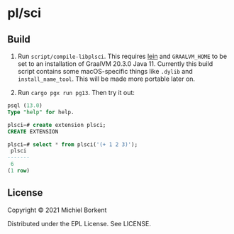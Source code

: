 # pl/sci

## Build

1. Run `script/compile-libplsci`. This requires [lein](https://leiningen.org/) and `GRAALVM_HOME` to be set to an installation of GraalVM 20.3.0 Java 11. Currently this build script contains some macOS-specific things like `.dylib` and `install_name_tool`. This will be made more portable later on.

2. Run `cargo pgx run pg13`. Then try it out:

``` sql
psql (13.0)
Type "help" for help.

plsci=# create extension plsci;
CREATE EXTENSION

plsci=# select * from plsci('(+ 1 2 3)');
 plsci
-------
 6
(1 row)
```

## License

Copyright © 2021 Michiel Borkent

Distributed under the EPL License. See LICENSE.
